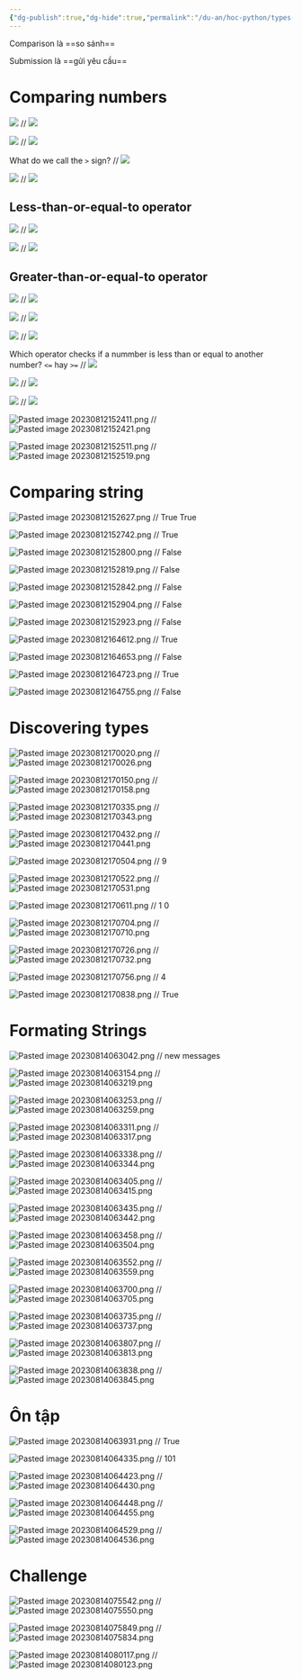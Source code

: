 ```yaml
---
{"dg-publish":true,"dg-hide":true,"permalink":"/du-an/hoc-python/types-and-comparisons/","hide":true,"dgPassFrontmatter":true}
---
```


Comparison là ==so sánh==
<!--SR:!2023-08-17,3,254-->

Submission là ==gửi yêu cầu==
<!--SR:!2023-08-17,3,254-->

# Comparing numbers
![](https://i.imgur.com/GmyAiIY.png)
//
![](https://i.imgur.com/GOeWNAA.png)
<!--SR:!2023-08-15,3,256-->

![](https://i.imgur.com/ZL80c1m.png)
//
![](https://i.imgur.com/UnMbb7U.png)
<!--SR:!2023-08-15,3,256-->

What do we call the `>` sign?
//
![](https://i.imgur.com/KfVyg2D.png)
<!--SR:!2023-08-16,4,270-->

![](https://i.imgur.com/TLv7VGz.png)
//
![](https://i.imgur.com/AXbVWuj.png)
<!--SR:!2023-08-16,4,270-->

## Less-than-or-equal-to operator
![](https://i.imgur.com/jRsJfZp.png)
//
![](https://i.imgur.com/bTq5jVr.png)
<!--SR:!2023-08-15,3,256-->

![](https://i.imgur.com/t9bSXvK.png)
//
![](https://i.imgur.com/36SDvcV.png)
<!--SR:!2023-08-15,3,256-->

## Greater-than-or-equal-to operator

![](https://i.imgur.com/rcGCoEI.png)
//
![](https://i.imgur.com/iHwE0N4.png)
<!--SR:!2023-08-16,4,270-->

![](https://i.imgur.com/wmb8LTJ.png)
//
![](https://i.imgur.com/syojr55.png)
<!--SR:!2023-08-15,3,256-->

![](https://i.imgur.com/CzTSjKB.png)
//
![](https://i.imgur.com/d4Dun6x.png)
<!--SR:!2023-08-15,3,256-->

Which operator checks if a nummber is less than or equal to another number?
`<=` hay `>=`
//
![](https://i.imgur.com/Nma2OIl.png)
<!--SR:!2023-08-15,3,256-->

![](https://i.imgur.com/OWtr6AK.png)
//
![](https://i.imgur.com/itEHlFE.png)
<!--SR:!2023-08-15,3,256-->

![](https://i.imgur.com/tINI6YF.png)
//
![](https://i.imgur.com/d52fGFE.png)
<!--SR:!2023-08-15,3,256-->

![Pasted image 20230812152411.png](/img/user/Z_Attachment/Pasted%20image%2020230812152411.png)
//
![Pasted image 20230812152421.png](/img/user/Z_Attachment/Pasted%20image%2020230812152421.png)
<!--SR:!2023-08-15,3,256-->

![Pasted image 20230812152511.png](/img/user/Z_Attachment/Pasted%20image%2020230812152511.png)
//
![Pasted image 20230812152519.png](/img/user/Z_Attachment/Pasted%20image%2020230812152519.png)
<!--SR:!2023-08-15,3,256-->

# Comparing string
![Pasted image 20230812152627.png](/img/user/Z_Attachment/Pasted%20image%2020230812152627.png)
//
True
True
<!--SR:!2023-08-15,3,256-->

![Pasted image 20230812152742.png](/img/user/Z_Attachment/Pasted%20image%2020230812152742.png)
//
True
<!--SR:!2023-08-15,3,256-->

![Pasted image 20230812152800.png](/img/user/Z_Attachment/Pasted%20image%2020230812152800.png)
//
False
<!--SR:!2023-08-15,3,256-->

![Pasted image 20230812152819.png](/img/user/Z_Attachment/Pasted%20image%2020230812152819.png)
//
False
<!--SR:!2023-08-15,3,256-->

![Pasted image 20230812152842.png](/img/user/Z_Attachment/Pasted%20image%2020230812152842.png)
//
False
<!--SR:!2023-08-15,3,256-->

![Pasted image 20230812152904.png](/img/user/Z_Attachment/Pasted%20image%2020230812152904.png)
//
False
<!--SR:!2023-08-15,3,256-->

![Pasted image 20230812152923.png](/img/user/Z_Attachment/Pasted%20image%2020230812152923.png)
//
False
<!--SR:!2023-08-15,3,256-->

![Pasted image 20230812164612.png](/img/user/Z_Attachment/Pasted%20image%2020230812164612.png)
//
True
<!--SR:!2023-08-15,3,253-->

![Pasted image 20230812164653.png](/img/user/Z_Attachment/Pasted%20image%2020230812164653.png)
//
False
<!--SR:!2023-08-15,3,253-->

![Pasted image 20230812164723.png](/img/user/Z_Attachment/Pasted%20image%2020230812164723.png)
//
True
<!--SR:!2023-08-15,3,253-->

![Pasted image 20230812164755.png](/img/user/Z_Attachment/Pasted%20image%2020230812164755.png)
//
False
<!--SR:!2023-08-15,3,253-->

# Discovering types

![Pasted image 20230812170020.png](/img/user/Z_Attachment/Pasted%20image%2020230812170020.png)
//
![Pasted image 20230812170026.png](/img/user/Z_Attachment/Pasted%20image%2020230812170026.png)
<!--SR:!2023-08-15,2,230-->

![Pasted image 20230812170150.png](/img/user/Z_Attachment/Pasted%20image%2020230812170150.png)
//
![Pasted image 20230812170158.png](/img/user/Z_Attachment/Pasted%20image%2020230812170158.png)
<!--SR:!2023-08-15,3,250-->

![Pasted image 20230812170335.png](/img/user/Z_Attachment/Pasted%20image%2020230812170335.png)
//
![Pasted image 20230812170343.png](/img/user/Z_Attachment/Pasted%20image%2020230812170343.png)
<!--SR:!2023-08-15,3,250-->

![Pasted image 20230812170432.png](/img/user/Z_Attachment/Pasted%20image%2020230812170432.png)
//
![Pasted image 20230812170441.png](/img/user/Z_Attachment/Pasted%20image%2020230812170441.png)
<!--SR:!2023-08-15,3,250-->


![Pasted image 20230812170504.png](/img/user/Z_Attachment/Pasted%20image%2020230812170504.png)
//
9
<!--SR:!2023-08-15,3,250-->

![Pasted image 20230812170522.png](/img/user/Z_Attachment/Pasted%20image%2020230812170522.png)
//
![Pasted image 20230812170531.png](/img/user/Z_Attachment/Pasted%20image%2020230812170531.png)
<!--SR:!2023-08-15,3,250-->

![Pasted image 20230812170611.png](/img/user/Z_Attachment/Pasted%20image%2020230812170611.png)
//
1
0
<!--SR:!2023-08-15,3,250-->

![Pasted image 20230812170704.png](/img/user/Z_Attachment/Pasted%20image%2020230812170704.png)
//
![Pasted image 20230812170710.png](/img/user/Z_Attachment/Pasted%20image%2020230812170710.png)
<!--SR:!2023-08-15,3,250-->

![Pasted image 20230812170726.png](/img/user/Z_Attachment/Pasted%20image%2020230812170726.png)
//
![Pasted image 20230812170732.png](/img/user/Z_Attachment/Pasted%20image%2020230812170732.png)
<!--SR:!2023-08-15,3,250-->

![Pasted image 20230812170756.png](/img/user/Z_Attachment/Pasted%20image%2020230812170756.png)
//
4
<!--SR:!2023-08-15,3,250-->

![Pasted image 20230812170838.png](/img/user/Z_Attachment/Pasted%20image%2020230812170838.png)
//
True
<!--SR:!2023-08-15,3,250-->

# Formating Strings

![Pasted image 20230814063042.png](/img/user/Z_Attachment/Pasted%20image%2020230814063042.png)
//
new messages
<!--SR:!2023-08-17,3,254-->

![Pasted image 20230814063154.png](/img/user/Z_Attachment/Pasted%20image%2020230814063154.png)
//
![Pasted image 20230814063219.png](/img/user/Z_Attachment/Pasted%20image%2020230814063219.png)
<!--SR:!2023-08-17,3,254-->

![Pasted image 20230814063253.png](/img/user/Z_Attachment/Pasted%20image%2020230814063253.png)
//
![Pasted image 20230814063259.png](/img/user/Z_Attachment/Pasted%20image%2020230814063259.png)
<!--SR:!2023-08-17,3,254-->

![Pasted image 20230814063311.png](/img/user/Z_Attachment/Pasted%20image%2020230814063311.png)
//
![Pasted image 20230814063317.png](/img/user/Z_Attachment/Pasted%20image%2020230814063317.png)
<!--SR:!2023-08-17,3,254-->

![Pasted image 20230814063338.png](/img/user/Z_Attachment/Pasted%20image%2020230814063338.png)
//
![Pasted image 20230814063344.png](/img/user/Z_Attachment/Pasted%20image%2020230814063344.png)
<!--SR:!2023-08-17,3,254-->

![Pasted image 20230814063405.png](/img/user/Z_Attachment/Pasted%20image%2020230814063405.png)
//
![Pasted image 20230814063415.png](/img/user/Z_Attachment/Pasted%20image%2020230814063415.png)
<!--SR:!2023-08-17,3,254-->

![Pasted image 20230814063435.png](/img/user/Z_Attachment/Pasted%20image%2020230814063435.png)
//
![Pasted image 20230814063442.png](/img/user/Z_Attachment/Pasted%20image%2020230814063442.png)
<!--SR:!2023-08-17,3,254-->

![Pasted image 20230814063458.png](/img/user/Z_Attachment/Pasted%20image%2020230814063458.png)
//
![Pasted image 20230814063504.png](/img/user/Z_Attachment/Pasted%20image%2020230814063504.png)
<!--SR:!2023-08-17,3,254-->

![Pasted image 20230814063552.png](/img/user/Z_Attachment/Pasted%20image%2020230814063552.png)
//
![Pasted image 20230814063559.png](/img/user/Z_Attachment/Pasted%20image%2020230814063559.png)
<!--SR:!2023-08-17,3,254-->

![Pasted image 20230814063700.png](/img/user/Z_Attachment/Pasted%20image%2020230814063700.png)
//
![Pasted image 20230814063705.png](/img/user/Z_Attachment/Pasted%20image%2020230814063705.png)
<!--SR:!2023-08-17,3,254-->

![Pasted image 20230814063735.png](/img/user/Z_Attachment/Pasted%20image%2020230814063735.png)
//
![Pasted image 20230814063737.png](/img/user/Z_Attachment/Pasted%20image%2020230814063737.png)
<!--SR:!2023-08-17,3,254-->

![Pasted image 20230814063807.png](/img/user/Z_Attachment/Pasted%20image%2020230814063807.png)
//
![Pasted image 20230814063813.png](/img/user/Z_Attachment/Pasted%20image%2020230814063813.png)
<!--SR:!2023-08-17,3,254-->

![Pasted image 20230814063838.png](/img/user/Z_Attachment/Pasted%20image%2020230814063838.png)
//
![Pasted image 20230814063845.png](/img/user/Z_Attachment/Pasted%20image%2020230814063845.png)
<!--SR:!2023-08-17,3,254-->

# Ôn tập

![Pasted image 20230814063931.png](/img/user/Z_Attachment/Pasted%20image%2020230814063931.png)
//
True
<!--SR:!2023-08-17,3,254-->

![Pasted image 20230814064335.png](/img/user/Z_Attachment/Pasted%20image%2020230814064335.png)
//
101
<!--SR:!2023-08-17,3,254-->

![Pasted image 20230814064423.png](/img/user/Z_Attachment/Pasted%20image%2020230814064423.png)
//
![Pasted image 20230814064430.png](/img/user/Z_Attachment/Pasted%20image%2020230814064430.png)
<!--SR:!2023-08-17,3,254-->

![Pasted image 20230814064448.png](/img/user/Z_Attachment/Pasted%20image%2020230814064448.png)
//
![Pasted image 20230814064455.png](/img/user/Z_Attachment/Pasted%20image%2020230814064455.png)
<!--SR:!2023-08-17,3,254-->

![Pasted image 20230814064529.png](/img/user/Z_Attachment/Pasted%20image%2020230814064529.png)
//
![Pasted image 20230814064536.png](/img/user/Z_Attachment/Pasted%20image%2020230814064536.png)
<!--SR:!2023-08-17,3,254-->

# Challenge


![Pasted image 20230814075542.png](/img/user/Z_Attachment/Pasted%20image%2020230814075542.png)
//
![Pasted image 20230814075550.png](/img/user/Z_Attachment/Pasted%20image%2020230814075550.png)
<!--SR:!2023-08-17,3,254-->

![Pasted image 20230814075849.png](/img/user/Z_Attachment/Pasted%20image%2020230814075849.png)
//
![Pasted image 20230814075834.png](/img/user/Z_Attachment/Pasted%20image%2020230814075834.png)
<!--SR:!2023-08-17,3,254-->

![Pasted image 20230814080117.png](/img/user/Z_Attachment/Pasted%20image%2020230814080117.png)
//
![Pasted image 20230814080123.png](/img/user/Z_Attachment/Pasted%20image%2020230814080123.png)
<!--SR:!2023-08-17,3,254-->